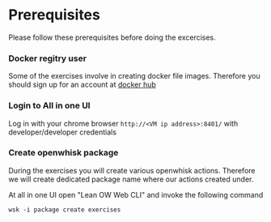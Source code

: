 # Prerequisites

Please follow these prerequisites before doing the excercises.

### Docker regitry user

Some of the exercises involve in creating docker file images. Therefore you should sign up for an account at [docker hub](https://hub.docker.com/)

### Login to All in one UI

Log in with your chrome browser `http://<VM ip address>:8401/` with developer/developer credentials

### Create openwhisk package

During the exercises you will create various openwhisk actions. Therefore we will create dedicated package name where our actions created under.

At all in one UI open "Lean OW Web CLI" and invoke the following command

```
wsk -i package create exercises
```
